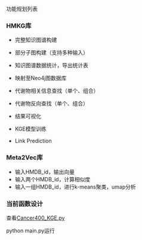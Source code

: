 功能规划列表

### HMKG库

- 完整知识图谱构建

- 部分子图构建（支持多种输入）
- 知识图谱数据统计，导出统计表
- 映射至Neo4j图数据库
- 代谢物相关信息查找（单个、组合）
- 代谢物反向查找（单个、组合）
- 结果可视化
- KGE模型训练
- Link Prediction

### Meta2Vec库

- 输入HMDB_id，输出向量
- 输入两个HMDB_id，计算相似度
- 输入一组HMDB_id，进行k-means聚类，umap分析



### 当前函数设计

查看[Cancer400_KGE.py](https://github.com/PKU-BDBA/HMKG-Progress/blob/main/Cancer_400/Cancer400_KGE.py)

python main.py运行

